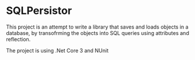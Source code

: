 # SQLPersistor

This project is an attempt to write a library that saves and loads objects in a database, by transofrming the objects into SQL queries using attributes and reflection. 

The project is using .Net Core 3 and NUnit

